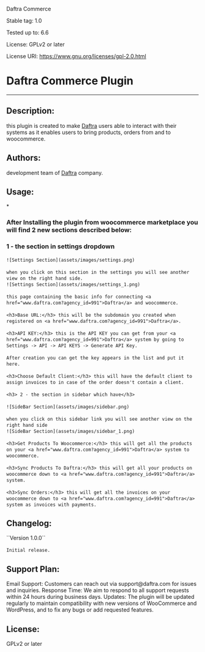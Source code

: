 Daftra Commerce

Stable tag: 1.0

Tested up to: 6.6

License: GPLv2 or later

License URI: https://www.gnu.org/licenses/gpl-2.0.html


<h1>Daftra Commerce Plugin</h1>

---

<h2>Description:</h2>
this plugin is created to make <a href="www.daftra.com?agency_id=991">Daftra</a> users able to interact with their systems as it enables users to bring products, orders from and to woocommerce.

<h2>Authors:</h2>

development team of <a href="www.daftra.com?agency_id=991">Daftra</a> company.


<h2>Usage:</h2>
* <h3>After Installing the plugin from woocommerce marketplace you will find 2 new sections described below:</h3>
    <h3>1 - the section in settings dropdown</h3>

    ![Settings Section](assets/images/settings.png)

    when you click on this section in the settings you will see another view on the right hand side.
    ![Settings Section](assets/images/settings_1.png)

    this page containing the basic info for connecting <a href="www.daftra.com?agency_id=991">Daftra</a> and woocommerce.
    
    <h3>Base URL:</h3> this will be the subdomain you created when registered on <a href="www.daftra.com?agency_id=991">Daftra</a>.

    <h3>API KEY:</h3> this is the API KEY you can get from your <a href="www.daftra.com?agency_id=991">Daftra</a> system by going to Settings -> API -> API KEYS -> Generate API Key.
    
    After creation you can get the key appears in the list and put it here.

    <h3>Choose Default Client:</h3> this will have the default client to assign invoices to in case of the order doesn't contain a client.

    <h3> 2 - the section in sidebar which have</h3>
  
    ![SideBar Section](assets/images/sidebar.png)
    
    when you click on this sidebar link you will see another view on the right hand side
    ![SideBar Section](assets/images/sidebar_1.png)

    <h3>Get Products To Woocommerce:</h3> this will get all the products on your <a href="www.daftra.com?agency_id=991">Daftra</a> system to woocommerce.

    <h3>Sync Products To Daftra:</h3> this will get all your products on woocommerce down to <a href="www.daftra.com?agency_id=991">Daftra</a> system.

    <h3>Sync Orders:</h3> this will get all the invoices on your woocommerce down to <a href="www.daftra.com?agency_id=991">Daftra</a> system as invoices with payments.


  <h2>Changelog:</h2>
      ``Version 1.0.0``

  ```Initial release.```

<h2>Support Plan:</h2>
Email Support: Customers can reach out via support@daftra.com for issues and inquiries.
Response Time: We aim to respond to all support requests within 24 hours during business days.
Updates: The plugin will be updated regularly to maintain compatibility with new versions of WooCommerce and WordPress, and to fix any bugs or add requested features.

<h2>License:</h2>GPLv2 or later